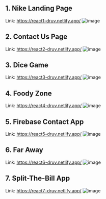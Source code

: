 
## 1. Nike Landing Page
   Link: https://react1-druv.netlify.app/
![image](https://github.com/druvkotwani/React-Projects/assets/96691139/dcf0c913-691a-41a9-aa6f-da2cdeb57464)

## 2. Contact Us Page
   Link: https://react2-druv.netlify.app/
![image](https://github.com/druvkotwani/React-Projects/assets/96691139/92769e80-6f39-4a75-91e0-5d2ac60f051e)

## 3. Dice Game
   Link: https://react3-druv.netlify.app/
![image](https://github.com/druvkotwani/React-Projects/assets/96691139/4e3a28a6-6324-4a0c-8bee-fbcb283fd753)

## 4. Foody Zone
   Link: https://react4-druv.netlify.app/
![image](https://github.com/druvkotwani/React-Projects/assets/96691139/5c7a2648-7867-410f-b83d-601d838fe509)


## 5. Firebase Contact App
   Link: https://react5-druv.netlify.app/
![image](https://github.com/druvkotwani/React-Projects/assets/96691139/e648cdd5-aba3-4954-8caa-7eb6006f15a2)

## 6. Far Away 
   Link: https://react6-druv.netlify.app/
![image](https://github.com/druvkotwani/React-Projects/assets/96691139/3f49e5fc-029c-4832-a991-1cc232e8882c)


## 7. Split-The-Bill App
   Link: https://react7-druv.netlify.app/
![image](https://github.com/druvkotwani/React-Projects/assets/96691139/a5f89e66-818d-4f09-9cb8-10214becdda7)
